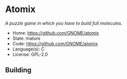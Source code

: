# Atomix

_A puzzle game in which you have to build full molecules._

- Home: https://github.com/GNOME/atomix
- State: mature
- Code: https://github.com/GNOME/atomix
- Language(s): C
- License: GPL-2.0

## Building

